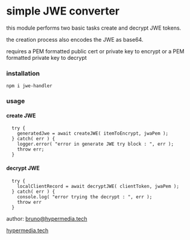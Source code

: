 # simple JWE converter

this module performs two basic tasks create and decrypt JWE tokens.

the creation process also encodes the JWE as base64.

requires a PEM formatted public cert or private key to encrypt or a PEM formatted private key to decrypt

### installation

`npm i jwe-handler`

### usage

#### create JWE

```
  try {
    generatedJwe = await createJWE( itemToEncrypt, jwaPem );
  } catch( err ) {
    logger.error( "error in generate JWE try block : ", err );
    throw err;
  }
```

#### decrypt JWE

```
  try {
    localClientRecord = await decryptJWE( clientToken, jwaPem );
  } catch( err ) {
    console.log( "error trying the decrypt : ", err );
    throw err
  }
```

author: bruno@hypermedia.tech

[hypermedia.tech](https://public-docs-encryption.s3-us-west-2.amazonaws.com/ht_square_small.png)